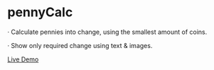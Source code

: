 # pennyCalc

· Calculate pennies into change, using the smallest amount of coins.

· Show only required change using text & images.

[Live Demo](https://www.joydevs.co.uk/GitHub/pennyCalc.html)
